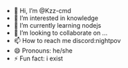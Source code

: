- 👋 Hi, I’m @Kzz-cmd
- 👀 I’m interested in knowledge
- 🌱 I’m currently learning nodejs
- 💞️ I’m looking to collaborate on ...
- 📫 How to reach me discord:nightpov
- 😄 Pronouns: he/she
- ⚡ Fun fact: i exist

<!---
Kzz-cmd/Kzz-cmd is a ✨ special ✨ repository because its `README.md` (this file) appears on your GitHub profile.
You can click the Preview link to take a look at your changes.
--->
